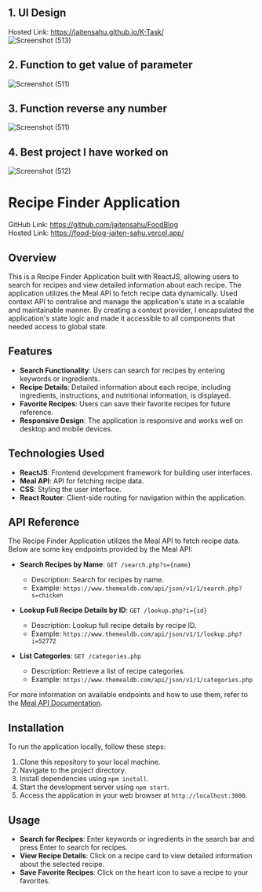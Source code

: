 ## 1. UI Design
Hosted Link: 
https://jaitensahu.github.io/K-Task/ <br>
![Screenshot (513)](https://github.com/jaitensahu/Task/assets/127736781/256d037f-6f2e-4c8b-9a7b-1912282e9faa)

## 2. Function to get value of parameter
![Screenshot (511)](https://github.com/jaitensahu/Task/assets/127736781/485c89eb-ee86-4791-baca-c2547f1f3e04)


## 3. Function reverse any number <br>
![Screenshot (511)](https://github.com/jaitensahu/Task/assets/127736781/7ac9213d-c24a-4921-adb7-3e3a6806aed9)

## 4. Best project I have worked on <br>
![Screenshot (512)](https://github.com/jaitensahu/Task/assets/127736781/2c4c786a-38fc-4fa1-8509-3a21a5f1fdfb)

# Recipe Finder Application
GitHub Link: https://github.com/jaitensahu/FoodBlog <br>
Hosted Link: https://food-blog-jaiten-sahu.vercel.app/

## Overview
This is a Recipe Finder Application built with ReactJS, allowing users to search for recipes and view detailed information about each recipe. The application utilizes the Meal API to fetch recipe data dynamically.
Used context API to centralise and manage the application's state in a scalable and maintainable manner. By creating a context provider, I encapsulated the application's state logic and made it accessible to all components that needed access to global state.

## Features
- **Search Functionality**: Users can search for recipes by entering keywords or ingredients.
- **Recipe Details**: Detailed information about each recipe, including ingredients, instructions, and nutritional information, is displayed.
- **Favorite Recipes**: Users can save their favorite recipes for future reference.
- **Responsive Design**: The application is responsive and works well on desktop and mobile devices.

## Technologies Used
- **ReactJS**: Frontend development framework for building user interfaces.
- **Meal API**: API for fetching recipe data.
- **CSS**: Styling the user interface.
- **React Router**: Client-side routing for navigation within the application.

## API Reference
The Recipe Finder Application utilizes the Meal API to fetch recipe data. Below are some key endpoints provided by the Meal API:

- **Search Recipes by Name**: `GET /search.php?s={name}`
  - Description: Search for recipes by name.
  - Example: `https://www.themealdb.com/api/json/v1/1/search.php?s=chicken`

- **Lookup Full Recipe Details by ID**: `GET /lookup.php?i={id}`
  - Description: Lookup full recipe details by recipe ID.
  - Example: `https://www.themealdb.com/api/json/v1/1/lookup.php?i=52772`

- **List Categories**: `GET /categories.php`
  - Description: Retrieve a list of recipe categories.
  - Example: `https://www.themealdb.com/api/json/v1/1/categories.php`

For more information on available endpoints and how to use them, refer to the [Meal API Documentation](https://www.themealdb.com/api.php).

## Installation
To run the application locally, follow these steps:

1. Clone this repository to your local machine.
2. Navigate to the project directory.
3. Install dependencies using `npm install`.
4. Start the development server using `npm start`.
5. Access the application in your web browser at `http://localhost:3000`.

## Usage
- **Search for Recipes**: Enter keywords or ingredients in the search bar and press Enter to search for recipes.
- **View Recipe Details**: Click on a recipe card to view detailed information about the selected recipe.
- **Save Favorite Recipes**: Click on the heart icon to save a recipe to your favorites.

 

 





